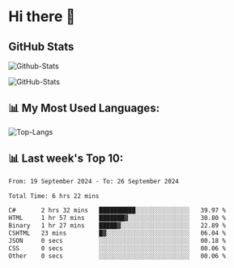# Hi there 👋

## GitHub Stats
![Github-Stats](https://github-readme-stats-sigma-five.vercel.app/api?username=ltorson&show_icons=true&theme=radical&count_private=true&show=reviews,discussions_started,discussions_answered,prs_merged,prs_merged_percentage)

![GitHub-Stats](https://github-readme-stats.vercel.app/api/wakatime?username=LeeTorson&theme=synthwave&size_weight=0.5&count_weight=0.5&title_color=36F9F6&langs_count=10&count_private=true)

## 📊 My Most Used Languages:
![Top-Langs](https://github-readme-stats-sigma-five.vercel.app/api/top-langs/?username=LTorson&layout=compact&langs_count=10)


## 📊 Last week's Top 10:
<!--START_SECTION:waka-->

```txt
From: 19 September 2024 - To: 26 September 2024

Total Time: 6 hrs 22 mins

C#       2 hrs 32 mins   ██████████░░░░░░░░░░░░░░░   39.97 %
HTML     1 hr 57 mins    ███████▓░░░░░░░░░░░░░░░░░   30.80 %
Binary   1 hr 27 mins    █████▓░░░░░░░░░░░░░░░░░░░   22.89 %
CSHTML   23 mins         █▓░░░░░░░░░░░░░░░░░░░░░░░   06.04 %
JSON     0 secs          ░░░░░░░░░░░░░░░░░░░░░░░░░   00.18 %
CSS      0 secs          ░░░░░░░░░░░░░░░░░░░░░░░░░   00.06 %
Other    0 secs          ░░░░░░░░░░░░░░░░░░░░░░░░░   00.06 %
```

<!--END_SECTION:waka-->
